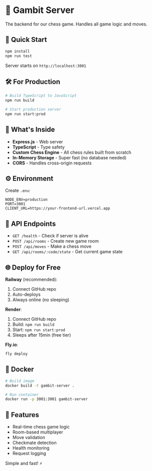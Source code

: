 # 🚀 Gambit Server

The backend for our chess game. Handles all game logic and moves.

## 🚀 Quick Start

```bash
npm install
npm run test
```

Server starts on `http://localhost:3001`

## 🛠️ For Production

```bash
# Build TypeScript to JavaScript
npm run build

# Start production server
npm run start:prod
```

## 🧠 What's Inside

- **Express.js** - Web server
- **TypeScript** - Type safety  
- **Custom Chess Engine** - All chess rules built from scratch
- **In-Memory Storage** - Super fast (no database needed)
- **CORS** - Handles cross-origin requests

## ⚙️ Environment

Create `.env`:

```env
NODE_ENV=production
PORT=3001
CLIENT_URL=https://your-frontend-url.vercel.app
```

## 📡 API Endpoints

- `GET /health` - Check if server is alive
- `POST /api/rooms` - Create new game room
- `POST /api/moves` - Make a chess move
- `GET /api/rooms/:code/state` - Get current game state

## 🌐 Deploy for Free

**Railway** (recommended):
1. Connect GitHub repo
2. Auto-deploys
3. Always online (no sleeping)

**Render**:
1. Connect GitHub repo
2. Build: `npm run build`
3. Start: `npm run start:prod`
4. Sleeps after 15min (free tier)

**Fly.io**:
```bash
fly deploy
```

## 🐳 Docker

```bash
# Build image
docker build -t gambit-server .

# Run container
docker run -p 3001:3001 gambit-server
```

## 🔧 Features

- Real-time chess game logic
- Room-based multiplayer
- Move validation
- Checkmate detection
- Health monitoring
- Request logging

Simple and fast! ⚡
